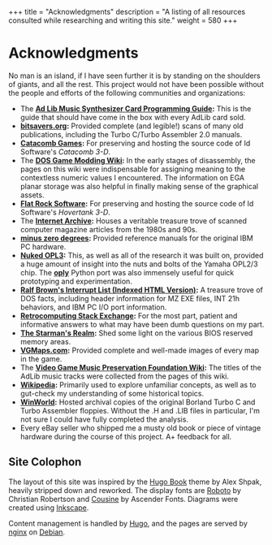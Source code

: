 +++
title = "Acknowledgments"
description = "A listing of all resources consulted while researching and writing this site."
weight = 580
+++

# Acknowledgments

No man is an island, if I have seen further it is by standing on the shoulders of giants, and all the rest. This project would not have been possible without the people and efforts of the following communities and organizations:

* The **[Ad Lib Music Synthesizer Card Programming Guide](http://www.vgmpf.com/Wiki/images/4/48/AdLib_-_Programming_Guide.pdf):** This is the guide that should have come in the box with every AdLib card sold.
* **[bitsavers.org](http://bitsavers.org/):** Provided complete (and legible!) scans of many old publications, including the Turbo C/Turbo Assembler 2.0 manuals.
* **[Catacomb Games](https://catacomb.games/):** For preserving and hosting the source code of Id Software's _Catacomb 3-D_.
* The **[DOS Game Modding Wiki](http://www.shikadi.net/moddingwiki/):** In the early stages of disassembly, the pages on this wiki were indispensable for assigning meaning to the contextless numeric values I encountered. The information on EGA planar storage was also helpful in finally making sense of the graphical assets.
* **[Flat Rock Software](https://github.com/FlatRockSoft):** For preserving and hosting the source code of Id Software's _Hovertank 3-D_.
* The **[Internet Archive](https://archive.org/):** Houses a veritable treasure trove of scanned computer magazine articles from the 1980s and 90s.
* **[minus zero degrees](http://minuszerodegrees.net/):** Provided reference manuals for the original IBM PC hardware.
* **[Nuked OPL3](https://github.com/nukeykt/Nuked-OPL3):** This, as well as all of the research it was built on, provided a huge amount of insight into the nuts and bolts of the Yamaha OPL2/3 chip. The **[oply](https://github.com/TexZK/oply)** Python port was also immensely useful for quick prototyping and experimentation.
* **[Ralf Brown's Interrupt List (Indexed HTML Version)](http://www.ctyme.com/rbrown.htm):** A treasure trove of DOS facts, including header information for MZ EXE files, INT 21h behaviors, and IBM PC I/O port information.
* **[Retrocomputing Stack Exchange](https://retrocomputing.stackexchange.com/):** For the most part, patient and informative answers to what may have been dumb questions on my part.
* **[The Starman's Realm](http://starman.vertcomp.com/):** Shed some light on the various BIOS reserved memory areas.
* **[VGMaps.com](https://www.vgmaps.com/):** Provided complete and well-made images of every map in the game.
* The **[Video Game Music Preservation Foundation Wiki](http://www.vgmpf.com/Wiki/):** The titles of the AdLib music tracks were collected from the pages of this wiki.
* **[Wikipedia](https://www.wikipedia.org/):** Primarily used to explore unfamiliar concepts, as well as to gut-check my understanding of some historical topics.
* **[WinWorld](https://winworldpc.com/):** Hosted archival copies of the original Borland Turbo C and Turbo Assembler floppies. Without the .H and .LIB files in particular, I'm not sure I could have fully completed the analysis.
* Every eBay seller who shipped me a musty old book or piece of vintage hardware during the course of this project. A+ feedback for all.

## Site Colophon

The layout of this site was inspired by the [Hugo Book](https://themes.gohugo.io/hugo-book/) theme by Alex Shpak, heavily stripped down and reworked. The display fonts are [Roboto](https://www.fontsquirrel.com/fonts/roboto) by Christian Robertson and [Cousine](https://www.fontsquirrel.com/fonts/cousine) by Ascender Fonts. Diagrams were created using [Inkscape](https://inkscape.org/).

Content management is handled by [Hugo](https://gohugo.io/), and the pages are served by [nginx](https://nginx.org/) on [Debian](https://www.debian.org/).
